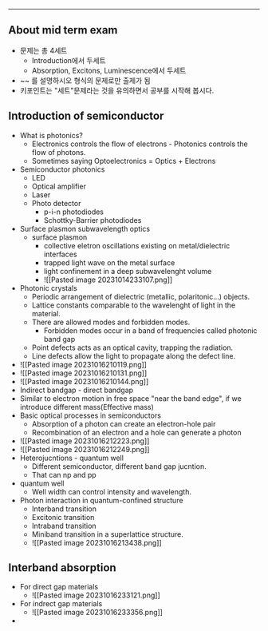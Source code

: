 
---
## About mid term exam
- 문제는 총 4세트
	- Introduction에서 두세트
	- Absorption, Excitons, Luminescence에서 두세트
- ~~ 를 설명하시오 형식의 문제로만 출제가 됨
- 키포인트는 "세트"문제라는 것을 유의하면서 공부를 시작해 봅시다.

## Introduction of semiconductor
- What is photonics?
	- Electronics controls the flow of electrons - Photonics controls the flow of photons.
	- Sometimes saying Optoelectronics = Optics + Electrons
- Semiconductor photonics
	- LED
	- Optical amplifier
	- Laser
	- Photo detector
		- p-i-n photodiodes
		- Schottky-Barrier photodiodes
- Surface plasmon subwavelength optics
	- surface plasmon 
		- collective eletron oscillations existing on metal/dielectric interfaces
		- trapped light wave on the metal surface
		- light confinement in a deep subwavelenght volume
		- ![[Pasted image 20231014233107.png]]
- Photonic crystals
	- Periodic arrangement of dielectric (metallic, polaritonic...) objects.
	- Lattice constants comparable to the wavelenght of light in the material.
	- There are allowed modes and forbidden modes.
		- Forbidden modes occur in a band of frequencies called photonic band gap
	- Point defects acts as an optical cavity, trapping the radiation.
	- Line defects allow the light to propagate along the defect line.
- ![[Pasted image 20231016210119.png]]
- ![[Pasted image 20231016210131.png]]
- ![[Pasted image 20231016210144.png]]
- Indirect bandgap - direct bandgap
- Similar to electron motion in free space "near the band edge", if we introduce different mass(Effective mass)
- Basic optical processes in semiconductors
	- Absorption of a photon can create an electron-hole pair
	- Recombination of an electron and a hole can generate a photon
- ![[Pasted image 20231016212223.png]]
- ![[Pasted image 20231016212249.png]]
- Heterojucntions - quantum well
	- Different semiconductor, different band gap jucntion.
	- That can np and pp
- quantum well
	- Well width can control intensity and wavelength.
- Photon interaction in quantum-confined structure
	- Interband transition
	- Excitonic transition
	- Intraband transition
	- Miniband transition in a superlattice structure.
	- ![[Pasted image 20231016213438.png]]

## Interband absorption

- For direct gap materials
	- ![[Pasted image 20231016233121.png]]
- For indrect gap materials
	- ![[Pasted image 20231016233356.png]]
- 
